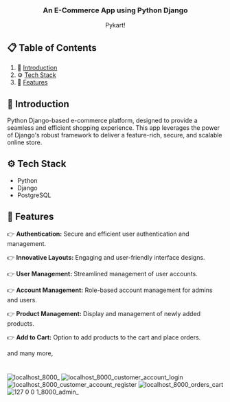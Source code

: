 <div align="center">
  <h3 align="center">An E-Commerce App using Python Django</h3>

   <div align="center">
     Pykart!
    </div>
</div>

## 📋 <a name="table">Table of Contents</a>

1. 🤖 [Introduction](#introduction)
2. ⚙️ [Tech Stack](#tech-stack)
3. 🔋 [Features](#features)

## <a name="introduction">🤖 Introduction</a>

Python Django-based e-commerce platform, designed to provide a seamless and efficient shopping experience. This app leverages the power of Django's robust framework to deliver a feature-rich, secure, and scalable online store.

## <a name="tech-stack">⚙️ Tech Stack</a>

- Python
- Django
- PostgreSQL

## <a name="features">🔋 Features</a>

👉 **Authentication:** Secure and efficient user authentication and management.
        
👉 **Innovative Layouts:** Engaging and user-friendly interface designs.
    
👉 **User Management:** Streamlined management of user accounts.
    
👉 **Account Management:** Role-based account management for admins and users.
    
👉 **Product Management:** Display and management of newly added products.
    
👉 **Add to Cart:** Option to add products to the cart and place orders.

and many more,
#
![localhost_8000_](https://github.com/user-attachments/assets/5d7b30ab-ecec-4700-ad0d-4f807d49f0ea)
![localhost_8000_customer_account_login](https://github.com/user-attachments/assets/5405e399-d527-4505-8ff3-9db5ac901bb9)
![localhost_8000_customer_account_register](https://github.com/user-attachments/assets/4e014375-6362-4c6c-8f56-2e42b795f0a2)
![localhost_8000_orders_cart](https://github.com/user-attachments/assets/9a572082-4202-437a-801c-ae6e6a0dcd9e)
![127 0 0 1_8000_admin_](https://github.com/user-attachments/assets/70d1c68b-6cee-432c-bec9-43c09f64c123)




